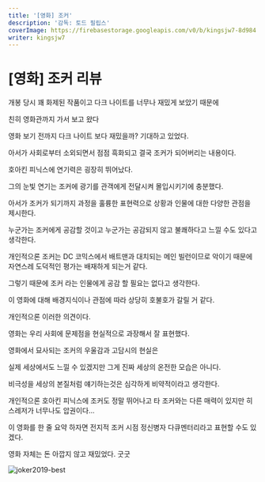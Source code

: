 ```yaml
---
title: '[영화] 조커'
description: '감독: 토드 필립스'
coverImage: https://firebasestorage.googleapis.com/v0/b/kingsjw7-8d984.appspot.com/o/movie%2Fjoker1.jpg?alt=media&token=fc6e3109-fd65-4a82-a0fe-f587214495f9
writer: kingsjw7
---
```


# [영화] 조커 리뷰

개봉 당시 꽤 화제된 작품이고 다크 나이트를 너무나 재밌게 보았기 때문에

친히 영화관까지 가서 보고 왔다

영화 보기 전까지 다크 나이트 보다 재밌을까? 기대하고 있었다.


아서가 사회로부터 소외되면서 점점 흑화되고 결국 조커가 되어버리는 내용이다.

호아킨 피닉스에 연기력은 굉장히 뛰어났다.

그의 눈빛 연기는 조커에 광기를 관객에게 전달시켜 몰입시키기에 충분했다.


아서가 조커가 되기까지 과정을 훌륭한 표현력으로 상황과 인물에 대한 다양한 관점을 제시한다.

누군가는 조커에게 공감할 것이고 누군가는 공감되지 않고 불쾌하다고 느낄 수도 있다고 생각한다.

개인적으론 조커는 DC 코믹스에서 배트맨과 대치되는 메인 빌런이므로 악이기 때문에 자연스레 도덕적인 평가는 배재하게 되는거 같다.

그렇기 때문에 조커 라는 인물에게 공감 할 필요는 없다고 생각한다.

이 영화에 대해 배경지식이나 관점에 따라 상당히 호불호가 갈릴 거 같다.

개인적으론 이러한 의견이다.

영화는 우리 사회에 문제점을 현실적으로 과장해서 잘 표현했다.

영화에서 묘사되는 조커의 우울감과 고담시의 현실은

실제 세상에서도 느낄 수 있겠지만 그게 진짜 세상의 온전한 모습은 아니다.

비극성을 세상의 본질처럼 얘기하는것은 심각하게 비약적이라고 생각한다.


개인적으론 호아킨 피닉스에 조커도 정말 뛰어나고 타 조커와는 다른 매력이 있지만 히스레저가 너무나도 압권이다...

이 영화를 한 줄 요약 하자면 전지적 조커 시점 정신병자 다큐멘터리라고 표현할 수도 있겠다.

영화 자체는 돈 아깝지 않고 재밌었다. 굿굿

![joker2019-best](https://firebasestorage.googleapis.com/v0/b/kingsjw7-8d984.appspot.com/o/movie%2Fjoker2.gif?alt=media&token=c0f22f8c-529b-4730-b779-4e573b71a4ce)